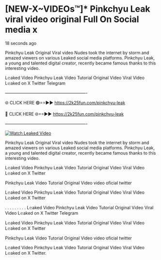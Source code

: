 # [NEW-X~VIDEOs™]* Pinkchyu Leak viral video original Full On Social media x

18 seconds ago

Pinkchyu Leak Original Viral video Nudes took the internet by storm and amazed viewers on various Leaked social media platforms. Pinkchyu Leak, a young and talented digital creator, recently became famous thanks to this interesting video.

L𝚎aked Video Pinkchyu Leak Video Tutorial Original Video Viral Video L𝚎aked on X Twitter Telegram

———————————————————-

🌐 CLICK HERE 🟢==►► https://2k25fun.com/pinkchyu-leak

🔴 CLICK HERE 🌐==►► https://2k25fun.com/pinkchyu-leak

———————————————————-

[![Watch Leaked Video](https://miro.medium.com/v2/resize:fit:828/format:webp/1*cilzJN44JGOrTw9NJCrNHA.gif "Watch Leaked Video")](https://2k25fun.com/pinkchyu-leak)

Pinkchyu Leak Original Viral video Nudes took the internet by storm and amazed viewers on various Leaked social media platforms. Pinkchyu Leak, a young and talented digital creator, recently became famous thanks to this interesting video.

L𝚎aked Video Pinkchyu Leak Video Tutorial Original Video Viral Video L𝚎aked on X Twitter

Pinkchyu Leak Video Tutorial Original Video video oficial twitter

L𝚎aked Video Pinkchyu Leak Video Tutorial Original Video Viral Video L𝚎aked on X Twitter

. . . . . . . . . L𝚎aked Video Pinkchyu Leak Video Tutorial Original Video Viral Video L𝚎aked on X Twitter Telegram

L𝚎aked Video Pinkchyu Leak Video Tutorial Original Video Viral Video L𝚎aked on X Twitter

Pinkchyu Leak Video Tutorial Original Video video oficial twitter

L𝚎aked Video Pinkchyu Leak Video Tutorial Original Video Viral Video L𝚎aked on X Twitter.